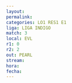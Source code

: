 ```yaml
---
layout: 
permalink: 
categories: LO1 RES1 E1
liga: LIGA INDIGO
match: 3
local: EVL
r1: 0
r2: 2
out: PEARL
stream: 
hora: 
fecha:
---
```

